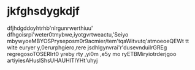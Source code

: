 # jkfghsdygkdjf
dfjhdgddoyhtrhb'nlrgunrwerthiuu'
dfhgoisrpi'weter0tmybwe,iyotgvrtweactu,'Seiyo
mbywyoeMBYOSPryseposm0r9acmier/tem'tqaWitvutq'atmoeoeQEWt
tt
wite
euryer
y,0erurphgiero,rere
jsdhlgynvrai'r'dusevnduilrGREg
regregosoTOSERIrt0
yreby
rty
,yi0m
,e5y
mo
ryETBMiryiotrderjgoo
artiyiesAHusIShsUHAUHITIYHt'uhyj

